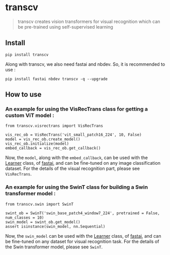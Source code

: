 # transcv
> transcv creates vision transformers for visual recognition which can be pre-trained using self-supervised learning 


## Install

`pip install transcv`

Along with transcv, we also need fastai and nbdev. So, it is recommended to use :

`pip install fastai nbdev transcv -q --upgrade`

## How to use

### An example for using the VisRecTrans class for getting a custom ViT model :

```
from transcv.visrectrans import VisRecTrans
```

```
vis_rec_ob = VisRecTrans('vit_small_patch16_224', 10, False)
model = vis_rec_ob.create_model()
vis_rec_ob.initialize(model)
embed_callback = vis_rec_ob.get_callback()
```

Now, the `model`, along with the `embed_callback`, can be used with the [Learner](https://docs.fast.ai/learner.html#Learner) class, of [fastai](https://docs.fast.ai), and can be fine-tuned on any image classification dataset. For the details of the visual recognition part, please see `VisRecTrans`.

### An example for using the SwinT class for building a Swin transformer model :

```
from transcv.swin import SwinT
```

```
swint_ob = SwinT('swin_base_patch4_window7_224', pretrained = False, num_classes = 10)
swin_model = swint_ob.get_model()
assert isinstance(swin_model, nn.Sequential)
```

Now, the `swin_model` can be used with the [Learner](https://docs.fast.ai/learner.html#Learner) class, of [fastai](https://docs.fast.ai), and can be fine-tuned on any dataset for visual recognition task. For the details of the Swin transformer model, please see `SwinT`.
